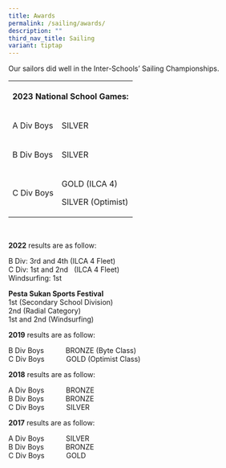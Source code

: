 ```yaml
---
title: Awards
permalink: /sailing/awards/
description: ""
third_nav_title: Sailing
variant: tiptap
---
```

<p>Our sailors did well in the Inter-Schools’ Sailing Championships.</p>
<p></p>
<p></p>
<table style="minWidth: 50px">
<colgroup>
<col>
<col>
</colgroup>
<tbody>
<tr>
<th rowspan="1" colspan="2">
<p>2023 National School Games:</p>
</th>
</tr>
<tr>
<td rowspan="1" colspan="1">
<p>A Div Boys</p>
</td>
<td rowspan="1" colspan="1">
<p>SILVER</p>
</td>
</tr>
<tr>
<td rowspan="1" colspan="1">
<p>B Div Boys</p>
</td>
<td rowspan="1" colspan="1">
<p>SILVER</p>
</td>
</tr>
<tr>
<td rowspan="1" colspan="1">
<p>C Div Boys</p>
</td>
<td rowspan="1" colspan="1">
<p>GOLD (ILCA 4)&nbsp;</p>
<p>SILVER (Optimist)</p>
</td>
</tr>
</tbody>
</table>
<p>&nbsp;</p>
<p><strong>2022</strong>&nbsp;results are as follow:</p>
<p>B Div: 3rd&nbsp;and 4th&nbsp;(ILCA 4 Fleet)
<br>C Div: 1st&nbsp;and 2nd&nbsp;&nbsp;&nbsp;(ILCA 4 Fleet)
<br>Windsurfing: 1st</p>
<p><strong>Pesta Sukan Sports Festival</strong> 
<br>1st&nbsp;(Secondary School Division)
<br>2nd&nbsp;(Radial Category)
<br>1st&nbsp;and 2nd&nbsp;(Windsurfing)</p>
<p><strong>2019</strong>&nbsp;results are as follow:</p>
<p>B Div Boys&nbsp;&nbsp;&nbsp;&nbsp;&nbsp;&nbsp;&nbsp;&nbsp;&nbsp;&nbsp;
BRONZE (Byte Class)
<br>C Div Boys&nbsp; &nbsp; &nbsp; &nbsp; &nbsp; &nbsp;GOLD (Optimist Class)</p>
<p><strong>2018</strong>&nbsp;results are as follow:</p>
<p>A Div Boys&nbsp; &nbsp; &nbsp; &nbsp; &nbsp; &nbsp;BRONZE
<br>B Div Boys&nbsp;&nbsp;&nbsp;&nbsp;&nbsp;&nbsp;&nbsp;&nbsp;&nbsp;&nbsp;
BRONZE
<br>C Div Boys&nbsp;&nbsp;&nbsp;&nbsp;&nbsp;&nbsp;&nbsp;&nbsp;&nbsp;&nbsp;&nbsp;SILVER</p>
<p><strong>2017</strong>&nbsp;results are as follow:</p>
<p>A Div Boys&nbsp; &nbsp; &nbsp; &nbsp; &nbsp; &nbsp;SILVER
<br>B Div Boys&nbsp;&nbsp;&nbsp;&nbsp;&nbsp;&nbsp;&nbsp;&nbsp;&nbsp;&nbsp;
BRONZE
<br>C Div Boys&nbsp; &nbsp; &nbsp; &nbsp; &nbsp; &nbsp;GOLD</p>